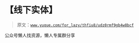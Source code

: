 # 【线下实体】

> 原文：[`www.yuque.com/for_lazy/thfiu8/udz0rmf9gb4w8bcf`](https://www.yuque.com/for_lazy/thfiu8/udz0rmf9gb4w8bcf)

<ne-p id="u0e7b0a78" data-lake-id="u0e7b0a78"><ne-text id="ub02d5eca">公众号懒人找资源，懒人专属群分享</ne-text></ne-p>